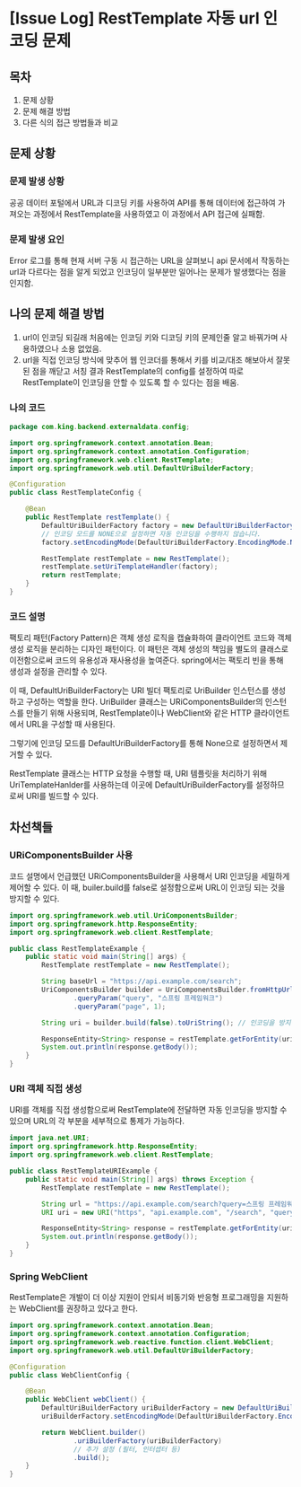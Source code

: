 # [Issue Log] RestTemplate 자동 url 인코딩 문제
## 목차
1. 문제 상황
2. 문제 해결 방법
3. 다른 식의 접근 방법들과 비교

## 문제 상황
### 문제 발생 상황
공공 데이터 포털에서 URL과 디코딩 키를 사용하여 API를 통해 데이터에 접근하여 가져오는 과정에서 RestTemplate을 사용하였고 이 과정에서 API 접근에 실패함.

### 문제 발생 요인
Error 로그를 통해 현재 서버 구동 시 접근하는 URL을 살펴보니 api 문서에서 작동하는 url과 다르다는 점을 알게 되었고 인코딩이 일부분만 일어나는 문제가 발생했다는 점을 인지함.

## 나의 문제 해결 방법
1. url이 인코딩 되길래 처음에는 인코딩 키와 디코딩 키의 문제인줄 알고 바꿔가며 사용하였으나 소용 없었음.
2. url을 직접 인코딩 방식에 맞추어 웹 인코더를 통해서 키를 비교/대조 해보아서 잘못된 점을 깨닫고 서칭 결과 RestTemplate의 config를 설정하여 따로 RestTemplate이 인코딩을 안할 수 있도록 할 수 있다는 점을 배움.

### 나의 코드
```java
package com.king.backend.externaldata.config;

import org.springframework.context.annotation.Bean;
import org.springframework.context.annotation.Configuration;
import org.springframework.web.client.RestTemplate;
import org.springframework.web.util.DefaultUriBuilderFactory;

@Configuration
public class RestTemplateConfig {

    @Bean
    public RestTemplate restTemplate() {
        DefaultUriBuilderFactory factory = new DefaultUriBuilderFactory();
        // 인코딩 모드를 NONE으로 설정하면 자동 인코딩을 수행하지 않습니다.
        factory.setEncodingMode(DefaultUriBuilderFactory.EncodingMode.NONE);

        RestTemplate restTemplate = new RestTemplate();
        restTemplate.setUriTemplateHandler(factory);
        return restTemplate;
    }
}
```

### 코드 설명
팩토리 패턴(Factory Pattern)은 객체 생성 로직을 캡슐화하여 클라이언트 코드와 객체 생성 로직을 분리하는 디자인 패턴이다. 이 패턴은 객체 생성의 책임을 별도의 클래스로 이전함으로써 코드의 유용성과 재사용성을 높여준다. spring에서는 팩토리 빈을 통해 생성과 설정을 관리할 수 있다.

이 때, DefaultUriBuilderFactory는 URI 빌더 팩토리로 UriBuilder 인스턴스를 생성하고 구성하는 역할을 한다. UriBuilder 클래스는 URiComponentsBuilder의 인스턴스를 만들기 위해 사용되며, RestTemplate이나 WebClient와 같은 HTTP 클라이언트에서 URL을 구성할 때 사용된다.

그렇기에 인코딩 모드를 DefaultUriBuilderFactory를 통해 None으로 설정하면서 제거할 수 있다.

RestTemplate 클래스는 HTTP 요청을 수행할 때, URI 템플릿을 처리하기 위해 UriTemplateHanlder를 사용하는데 이곳에 DefaultUriBuilderFactory를 설정하므로써 URI를 빌드할 수 있다.

## 차선책들

### URiComponentsBuilder 사용
코드 설명에서 언급했던 URiComponentsBuilder을 사용해서 URI 인코딩을 세밀하게 제어할 수 있다. 이 때, builer.build를 false로 설정함으로써 URL이 인코딩 되는 것을 방지할 수 있다.
```java
import org.springframework.web.util.UriComponentsBuilder;
import org.springframework.http.ResponseEntity;
import org.springframework.web.client.RestTemplate;

public class RestTemplateExample {
    public static void main(String[] args) {
        RestTemplate restTemplate = new RestTemplate();

        String baseUrl = "https://api.example.com/search";
        UriComponentsBuilder builder = UriComponentsBuilder.fromHttpUrl(baseUrl)
                .queryParam("query", "스프링 프레임워크")
                .queryParam("page", 1);

        String uri = builder.build(false).toUriString(); // 인코딩을 방지하려면 build(false) 사용

        ResponseEntity<String> response = restTemplate.getForEntity(uri, String.class);
        System.out.println(response.getBody());
    }
}
```

### URI 객체 직접 생성
URI를 객체를 직접 생성함으로써 RestTemplate에 전달하면 자동 인코딩을 방지할 수 있으며 URL의 각 부분을 세부적으로 통제가 가능하다.
```java
import java.net.URI;
import org.springframework.http.ResponseEntity;
import org.springframework.web.client.RestTemplate;

public class RestTemplateURIExample {
    public static void main(String[] args) throws Exception {
        RestTemplate restTemplate = new RestTemplate();

        String url = "https://api.example.com/search?query=스프링 프레임워크&page=1";
        URI uri = new URI("https", "api.example.com", "/search", "query=스프링 프레임워크&page=1", null);

        ResponseEntity<String> response = restTemplate.getForEntity(uri, String.class);
        System.out.println(response.getBody());
    }
}
```

### Spring WebClient
RestTemplate은 개발이 더 이상 지원이 안되서 비동기와 반응형 프로그래밍을 지원하는 WebClient를 권장하고 있다고 한다.
```java
import org.springframework.context.annotation.Bean;
import org.springframework.context.annotation.Configuration;
import org.springframework.web.reactive.function.client.WebClient;
import org.springframework.web.util.DefaultUriBuilderFactory;

@Configuration
public class WebClientConfig {

    @Bean
    public WebClient webClient() {
        DefaultUriBuilderFactory uriBuilderFactory = new DefaultUriBuilderFactory();
        uriBuilderFactory.setEncodingMode(DefaultUriBuilderFactory.EncodingMode.NONE);

        return WebClient.builder()
                .uriBuilderFactory(uriBuilderFactory)
                // 추가 설정 (필터, 인터셉터 등)
                .build();
    }
}
```
